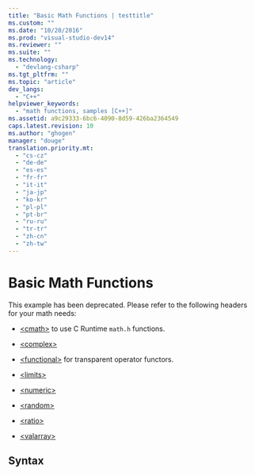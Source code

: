 ```yaml
---
title: "Basic Math Functions | testtitle"
ms.custom: ""
ms.date: "10/20/2016"
ms.prod: "visual-studio-dev14"
ms.reviewer: ""
ms.suite: ""
ms.technology: 
  - "devlang-csharp"
ms.tgt_pltfrm: ""
ms.topic: "article"
dev_langs: 
  - "C++"
helpviewer_keywords: 
  - "math functions, samples [C++]"
ms.assetid: a9c29333-6bc6-4090-8d59-426ba2364549
caps.latest.revision: 10
ms.author: "ghogen"
manager: "douge"
translation.priority.mt: 
  - "cs-cz"
  - "de-de"
  - "es-es"
  - "fr-fr"
  - "it-it"
  - "ja-jp"
  - "ko-kr"
  - "pl-pl"
  - "pt-br"
  - "ru-ru"
  - "tr-tr"
  - "zh-cn"
  - "zh-tw"
---
```

# Basic Math Functions
This example has been deprecated. Please refer to the following headers for your math needs:  
  
-   [\<cmath>](../Topic/%3Ccmath%3E.md) to use C Runtime `math.h` functions.  
  
-   [\<complex>](../Topic/%3Ccomplex%3E.md)  
  
-   [\<functional>](../Topic/%3Cfunctional%3E.md) for transparent operator functors.  
  
-   [\<limits>](../Topic/%3Climits%3E.md)  
  
-   [\<numeric>](../Topic/%3Cnumeric%3E.md)  
  
-   [\<random>](../Topic/%3Crandom%3E.md)  
  
-   [\<ratio>](../Topic/%3Cratio%3E.md)  
  
-   [\<valarray>](../Topic/%3Cvalarray%3E.md)  
  
## Syntax